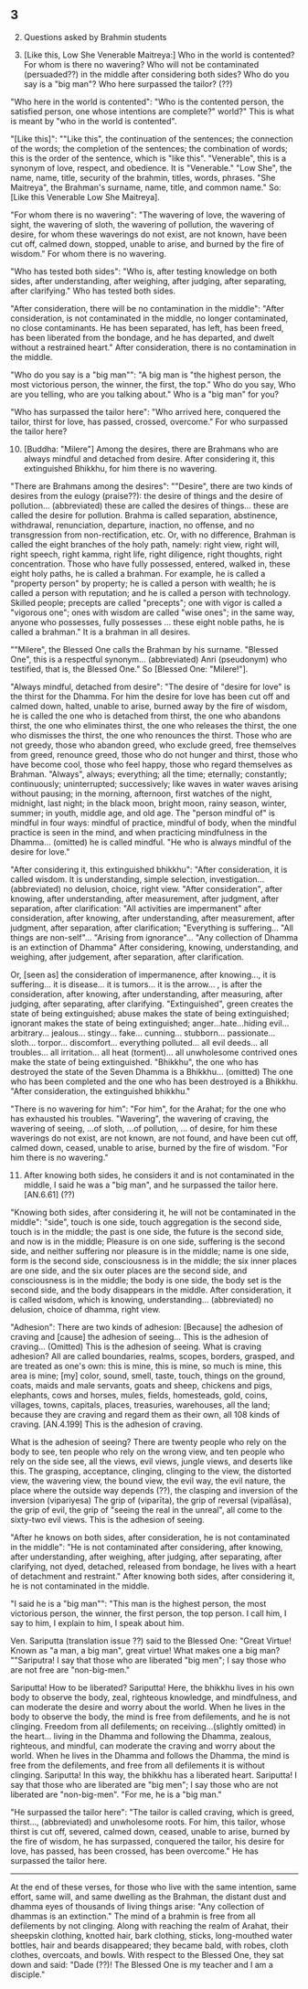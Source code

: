 ## 3

2. Questions asked by Brahmin students

9. [Like this, Low She Venerable Maitreya:]  Who in the world is contented? For whom is
there no wavering? Who will not be contaminated (persuaded??) in the middle after considering
both sides? Who do you say is a "big man"? Who here surpassed the tailor? (??)

"Who here in the world is contented": "Who is the contented person,
the satisfied person, one whose intentions are complete?"
world?" This is what is meant by "who in the world is contented".

"[Like this]": ""Like this", the continuation of the
sentences; the connection of the words; the completion of the sentences; the
combination of words; this is the order of the
sentence, which is "like this". "Venerable", this is a synonym of love, respect,
and obedience. It is "Venerable." "Low She", the name, name, title,
security of the brahmin, titles, words, phrases.
"She Maitreya", the Brahman's surname, name, title, and common
name." So:[Like this Venerable Low She Maitreya].

"For whom there is no wavering": "The wavering of love, the wavering of sight,
the wavering of sloth, the wavering of pollution, the wavering of desire, for
whom these waverings do not exist, are not known, have been cut off,
calmed down, stopped, unable to arise, and burned by the fire of wisdom." For
whom there is no wavering.

"Who has tested both sides": "Who is, after testing knowledge
on both sides, after understanding, after weighing, after judging, after
separating, after clarifying." Who has tested both sides.

"After consideration, there will be no contamination in the middle": "After
consideration, is not contaminated in the middle, no longer contaminated, no
close contaminants. He has been separated, has left, has been
freed, has been liberated from the bondage, and he has departed, and dwelt
without a restrained heart." After consideration, there is no contamination in
the middle.

"Who do you say is a "big man"": "A big man is "the highest person, the most
victorious person, the winner, the first, the top." Who do you say, Who are you
telling, who are you talking about." Who is a "big man" for you?

"Who has surpassed the tailor here": "Who arrived here, conquered
the tailor, thirst for love, has passed, crossed, overcome." For who surpassed
the tailor here?

10. [Buddha: "Milere"] Among the desires, there are Brahmans who are always
mindful and detached from desire. After considering it, this extinguished
Bhikkhu, for him there is no wavering.

"There are Brahmans among the desires": ""Desire", there are two kinds of
desires from the eulogy (praise??): the desire of things and the desire of pollution...
(abbreviated) these are called the desires of things... these are
called the desire for pollution. Brahma is called separation, abstinence,
withdrawal, renunciation, departure, inaction, no offense, and no transgression
from non-rectification, etc. Or, with no difference, Brahman is called the eight
branches of the holy path, namely: right view, right will, right speech, right
kamma, right life, right diligence, right thoughts, right concentration. Those
who have fully possessed, entered, walked in, these eight holy paths, he is
called a brahman. For example, he is
called a "property person" by property; he is called a person with wealth; he is
called a person with reputation; and he is called a person with technology.
Skilled people; precepts are called "precepts"; one with vigor is called a "vigorous one";
ones with wisdom are called "wise ones"; in the same way, anyone
who possesses, fully possesses ... these eight noble paths, he is called a
brahman." It is a brahman in all desires.

""Milere", the Blessed One calls the Brahman by his surname. "Blessed One", this
is a respectful synonym... (abbreviated) Anri (pseudonym) who testified, that
is, the Blessed One." So [Blessed One: "Milere!"].

"Always mindful, detached from desire": "The desire
of "desire for love" is the thirst for the Dhamma. For him the desire for love
has been cut off and calmed down, halted, unable to arise, burned away by
the fire of wisdom, he is called the one who is detached from thirst, the one who abandons
thirst, the one who eliminates thirst, the one who releases the thirst,
the one who dismisses the thirst, the one who renounces the thirst. Those who are not
greedy, those who abandon greed, who exclude greed, free
themselves from greed, renounce greed, those
who do not hunger and thirst, those who have become cool,
those who feel happy, those who regard themselves as Brahman. "Always",
always; everything; all the time; eternally; constantly;
continuously; uninterrupted; successively; like waves in water waves arising without pausing;
in the morning, afternoon, first watches of the night, midnight, last night;
in the black moon, bright moon, rainy
season, winter, summer; in youth, middle age, and old age. The "person mindful
of" is mindful in four ways: mindful of practice, mindful of body, when the
mindful practice is seen in the mind, and when practicing
mindfulness in the Dhamma... (omitted) he is
called mindful. "He who is always mindful of the desire for love."

"After considering it, this extinguished bhikkhu": "After consideration, it is called
wisdom. It is understanding, simple selection, investigation...
(abbreviated) no delusion, choice, right view. "After consideration", after
knowing, after understanding, after measurement, after
judgment, after separation, after clarification: "All activities are
impermanent" after consideration, after knowing, after understanding, after
measurement, after judgment, after separation, after clarification; "Everything
is suffering...  "All things are non-self"... "Arising from ignorance"... "Any
collection of Dhamma is an extinction of Dhamma" After considering, knowing,
understanding, and weighing, after judgement, after separation, after
clarification.

Or, [seen as] the consideration of impermanence, after knowing...,
it is suffering... it is disease... it is tumors... it is the arrow... ,
is after the consideration, after knowing, after understanding, after
measuring, after judging, after separating, after clarifying. "Extinguished",
green creates the state of being extinguished; abuse makes the
state of being extinguished; ignorant makes the state of being
extinguished; anger...hate...hiding evil... arbitrary...
jealous... stingy... fake... cunning... stubborn... passionate... sloth...
torpor... discomfort... everything polluted... all evil deeds... all
troubles... all irritation... all heat (torment)... all unwholesome contrived
ones make the state of being extinguished. "Bhikkhu", the one who has destroyed
the state of the Seven Dhamma is a Bhikkhu... (omitted) The one who has been
completed and the one who has been destroyed is a Bhikkhu. "After consideration,
the extinguished bhikkhu."

"There is no wavering for him": "For him", for the Arahat; for the one who has
exhausted his troubles. "Wavering", the wavering of craving, the wavering of seeing, ...of sloth, ...of pollution, ... of desire, for him these waverings
do not exist, are not known, are not found, and have been cut
off, calmed down, ceased, unable to arise, burned by the fire of
wisdom. "For him there is no wavering."

11. After knowing both sides, he considers it and is not contaminated in the middle,
I said he was a "big man", and he surpassed the tailor here. [AN.6.61] (??)

"Knowing both sides, after considering it, he will not be contaminated
in the middle": "side", touch is one side, touch aggregation is the second side, touch
is in the middle; the past is one side, the future is the second side, and now
is in the middle; Pleasure is on one side, suffering is the second side, and
neither suffering nor pleasure is in the middle;
name is one side, form is the second
side, consciousness is in the middle; the six inner places are one side, and the
six outer places are the second side, and consciousness is in the middle; the body is one side, the body set is the second side, and the body
disappears in the middle. After consideration, it is called wisdom, which is
knowing, understanding... (abbreviated) no delusion, choice of dhamma, right view.

"Adhesion": There are two kinds of adhesion: [Because] the adhesion of craving
and [cause] the adhesion of seeing... This is the adhesion of
craving... (Omitted) This is the adhesion of seeing. What is craving adhesion?
All are called boundaries, realms, scopes, borders, grasped, and are treated as
one's own: this is mine, this is mine, so much is mine, this area is mine; [my]
color, sound, smell, taste, touch, things on the ground, coats, maids and male
servants, goats and sheep, chickens and pigs, elephants, cows and horses, mules,
fields, homesteads, gold, coins, villages, towns, capitals, places,
treasuries, warehouses, all the land; because they are craving and regard them
as their own, all 108 kinds of craving. [AN.4.199] This is the adhesion of
craving.

What is the adhesion of seeing? There are twenty people who rely on the body to
see, ten people who rely on the wrong view, and ten people who rely on the side
see, all the views, evil views, jungle views, and deserts like this. The grasping,
acceptance, clinging, clinging to the view, the distorted view, the wavering
view, the bound view, the evil way, the evil nature, the place
where the outside way depends (??), the clasping and inversion of the inversion
(vipariyesa) The grip of (viparīta), the grip of reversal (vipallāsa), the grip
of evil, the grip of "seeing the real in the unreal", all come to the sixty-two
evil views. This is the adhesion of seeing.

"After he knows on both sides, after consideration, he is not contaminated in
the middle": "He is not contaminated after considering, after knowing, after
understanding, after weighing, after judging, after separating, after
clarifying, not dyed, detached, released from bondage, he lives with a heart of
detachment and restraint." After knowing both sides, after considering it, he is
not contaminated in the middle.

"I said he is a "big man"": "This man is the highest person, the most victorious
person, the winner, the first person, the top person. I call him, I say to him,
I explain to him, I speak about him.

Ven. Sariputta (translation issue ??) said to the Blessed One: "Great Virtue!
Known as "a man, a big man", great virtue! What makes one a big man? ""Sariputra!
I say that those who are liberated "big men"; I say those who are not free are
"non-big-men."

Sariputta! How to be liberated? Sariputta! Here, the bhikkhu lives in his own body to
observe the body, zeal, righteous knowledge, and mindfulness, and can
moderate the desire and worry about the world. When he lives in the body to
observe the body, the mind is free from defilements, and he is not clinging.
Freedom from all defilements; on receiving...(slightly omitted) in the
heart... living in the Dhamma and following the Dhamma, zealous, righteous, and
mindful, can moderate the craving and worry about the world. When he lives in the
Dhamma and follows the Dhamma, the mind is free from the defilements, and
free from all defilements it is without clinging. Sariputta! In this way, the bhikkhu
has a liberated heart. Sariputta! I say that those who are liberated
are "big men"; I say those who are not liberated are "non-big-men". "For
me, he is a "big man."

"He surpassed the tailor here": "The tailor is called craving, which is greed,
thirst..., (abbreviated) and unwholesome roots. For
him, this tailor, whose thirst is cut off, severed, calmed down, ceased, unable
to arise, burned by the fire of wisdom, he has surpassed, conquered the tailor,
his desire for love, has passed, has been crossed, has been overcome." He has
surpassed the tailor here.

----

At the end of these verses, for those who live with the same intention,
same effort, same will, and same dwelling as the Brahman, the
distant dust and dhamma eyes of thousands of living things arise: "Any
collection of dhammas is an extinction." The mind of a brahmin is free from all
defilements by not clinging. Along with reaching the realm of Arahat, their sheepskin
clothing, knotted hair, bark clothing, sticks, long-mouthed water bottles, hair
and beards disappeared; they became bald, with robes, cloth clothes, overcoats, and bowls.
With respect to the Blessed One, they sat down and said: "Dade (??)! The Blessed One is my
teacher and I am a disciple."
